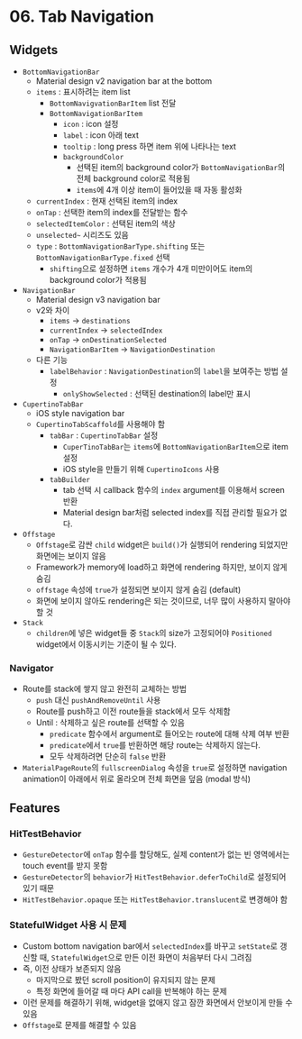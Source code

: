 # 06. Tab Navigation

## Widgets

- `BottomNavigationBar`
  - Material design v2 navigation bar at the bottom
  - `items` : 표시하려는 item list
    - `BottomNavigvationBarItem` list 전달
    - `BottomNavigationBarItem`
      - `icon` : icon 설정
      - `label` : icon 아래 text
      - `tooltip` : long press 하면 item 위에 나타나는 text
      - `backgroundColor`
        - 선택된 item의 background color가 `BottomNavigationBar`의 전체 background color로 적용됨
        - `items`에 4개 이상 item이 들어있을 때 자동 활성화
  - `currentIndex` : 현재 선택된 item의 index
  - `onTap` : 선택한 item의 index를 전달받는 함수
  - `selectedItemColor` : 선택된 item의 색상
  - `unselected~` 시리즈도 있음
  - `type` : `BottomNavigationBarType.shifting` 또는 `BottomNavigationBarType.fixed` 선택
    - `shifting`으로 설정하면 `items` 개수가 4개 미만이어도 item의 background color가 적용됨
- `NavigationBar`
  - Material design v3 navigation bar
  - v2와 차이
    - `items` -> `destinations`
    - `currentIndex` -> `selectedIndex`
    - `onTap` -> `onDestinationSelected`
    - `NavigationBarItem` -> `NavigationDestination`
  - 다른 기능
    - `labelBehavior` : `NavigationDestination`의 `label`을 보여주는 방법 설정
      - `onlyShowSelected` : 선택된 destination의 label만 표시
- `CupertinoTabBar`
  - iOS style navigation bar
  - `CupertinoTabScaffold`를 사용해야 함
    - `tabBar` : `CupertinoTabBar` 설정
      - `CuperTinoTabBar`는 `items`에 `BottomNavigationBarItem`으로 item 설정
      - iOS style을 만들기 위해 `CupertinoIcons` 사용
    - `tabBuilder`
      - tab 선택 시 callback 함수의 `index` argument를 이용해서 screen 반환
      - Material design bar처럼 selected index를 직접 관리할 필요가 없다.
- `Offstage`
  - `Offstage`로 감싼 `child` widget은 `build()`가 실행되어 rendering 되었지만 화면에는 보이지 않음
  - Framework가 memory에 load하고 화면에 rendering 하지만, 보이지 않게 숨김
  - `offstage` 속성에 `true`가 설정되면 보이지 않게 숨김 (default)
  - 화면에 보이지 않아도 rendering은 되는 것이므로, 너무 많이 사용하지 말아야 할 것
- `Stack`
  - `children`에 넣은 widget들 중 `Stack`의 size가 고정되어야 `Positioned` widget에서 이동시키는 기준이 될 수 있다.

### Navigator

- Route를 stack에 쌓지 않고 완전히 교체하는 방법
  - `push` 대신 `pushAndRemoveUntil` 사용
  - Route를 push하고 이전 route들을 stack에서 모두 삭제함
  - Until : 삭제하고 싶은 route를 선택할 수 있음
    - `predicate` 함수에서 argument로 들어오는 route에 대해 삭제 여부 반환
    - `predicate`에서 `true`를 반환하면 해당 route는 삭제하지 않는다.
    - 모두 삭제하려면 단순히 `false` 반환
- `MaterialPageRoute`의 `fullscreenDialog` 속성을 `true`로 설정하면 navigation animation이 아래에서 위로 올라오며 전체 화면을 덮음 (modal 방식)

## Features

### HitTestBehavior

- `GestureDetector`에 `onTap` 함수를 할당해도, 실제 content가 없는 빈 영역에서는 touch event를 받지 못함
- `GestureDetector`의 `behavior`가 `HitTestBehavior.deferToChild`로 설정되어 있기 때문
- `HitTestBehavior.opaque` 또는 `HitTestBehavior.translucent`로 변경해야 함

### StatefulWidget 사용 시 문제

- Custom bottom navigation bar에서 `selectedIndex`를 바꾸고 `setState`로 갱신할 때, `StatefulWidget`으로 만든 이전 화면이 처음부터 다시 그려짐
- 즉, 이전 상태가 보존되지 않음
  - 마지막으로 봤던 scroll position이 유지되지 않는 문제
  - 특정 화면에 들어갈 때 마다 API call을 반복해야 하는 문제
- 이런 문제를 해결하기 위해, widget을 없애지 않고 잠깐 화면에서 안보이게 만들 수 있음
- `Offstage`로 문제를 해결할 수 있음